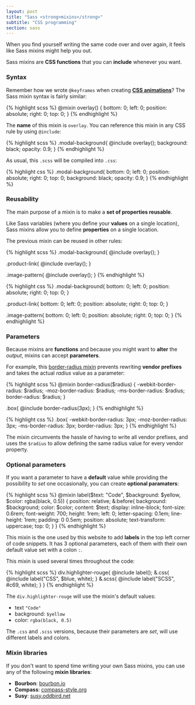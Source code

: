 ```yaml
---
layout: post
title: "Sass <strong>mixins</strong>"
subtitle: "CSS programming"
section: sass
---
```


When you find yourself writing the same code over and over again, it feels like Sass mixins might help you out.

Sass mixins are **CSS functions** that you can **include** whenever you want.

### Syntax

Remember how we wrote `@keyframes` when creating **[CSS animations](/css-animations.html)**? The Sass mixin syntax is fairly similar:

{% highlight scss %}
@mixin overlay() {
  bottom: 0;
  left: 0;
  position: absolute;
  right: 0;
  top: 0;
}
{% endhighlight %}

The **name** of this mixin is `overlay`. You can reference this mixin in any CSS rule by using `@include`:

{% highlight scss %}
.modal-background{
  @include overlay();
  background: black;
  opacity: 0.9;
}
{% endhighlight %}

As usual, this `.scss` will be compiled into `.css`:

{% highlight css %}
.modal-background{
  bottom: 0;
  left: 0;
  position: absolute;
  right: 0;
  top: 0;
  background: black;
  opacity: 0.9;
}
{% endhighlight %}

### Reusability

The main purpose of a mixin is to make a **set of properties reusable**.

Like Sass variables (where you define your **values** on a single location), Sass mixins allow you to define **properties** on a single location.

The previous mixin can be reused in other rules:

{% highlight scss %}
.modal-background{
  @include overlay();
}

.product-link{
  @include overlay();
}

.image-pattern{
  @include overlay();
}
{% endhighlight %}

{% highlight css %}
.modal-background{
  bottom: 0;
  left: 0;
  position: absolute;
  right: 0;
  top: 0;
}

.product-link{
  bottom: 0;
  left: 0;
  position: absolute;
  right: 0;
  top: 0;
}

.image-pattern{
  bottom: 0;
  left: 0;
  position: absolute;
  right: 0;
  top: 0;
}
{% endhighlight %}

### Parameters

Because mixins are **functions** and because you might want to **alter** the _output_, mixins can accept **parameters**.

For example, this [border-radius mixin](http://sass-lang.com/guide#topic-6-SCSS) prevents rewriting **vendor prefixes** and takes the actual _radius_ value as a parameter:

{% highlight scss %}
@mixin border-radius($radius) {
  -webkit-border-radius: $radius;
     -moz-border-radius: $radius;
      -ms-border-radius: $radius;
          border-radius: $radius;
}

.box{
  @include border-radius(3px);
}
{% endhighlight %}

{% highlight css %}
.box{
  -webkit-border-radius: 3px;
     -moz-border-radius: 3px;
      -ms-border-radius: 3px;
          border-radius: 3px;
}
{% endhighlight %}

The mixin circumvents the hassle of having to write all vendor prefixes, and uses the `$radius` to allow defining the same radius value for every vendor property.

### Optional parameters

If you want a parameter to have a **default** value while providing the possibility to _set_ one occasionally, you can create **optional paramaters**:

{% highlight scss %}
@mixin label($text: "Code", $background: $yellow, $color: rgba(black, 0.5)) {
  position: relative;
  &:before{
    background: $background;
    color: $color;
    content: $text;
    display: inline-block;
    font-size: 0.6rem;
    font-weight: 700;
    height: 1rem;
    left: 0;
    letter-spacing: 0.1em;
    line-height: 1rem;
    padding: 0 0.5em;
    position: absolute;
    text-transform: uppercase;
    top: 0;
  }
}
{% endhighlight %}

This mixin is the one used by this website to add **labels** in the top left corner of code snippets. It has 3 optional parameters, each of them with their own default value set with a colon `:`.

This mixin is used several times throughout the code:

{% highlight scss %}
div.highlighter-rouge{
  @include label();
  &.css{
    @include label("CSS", $blue, white);
  }
  &.scss{
    @include label("SCSS", #c69, white);
  }
}
{% endhighlight %}

The `div.highlighter-rouge` will use the mixin's default values:

* text `"Code"`
* background: `$yellow`
* color: `rgba(black, 0.5)`

The `.css` and `.scss` versions, because their parameters are _set_, will use different labels and colors.

### Mixin libraries

If you don't want to spend time writing your own Sass mixins, you can use any of the following **mixin libraries**:

* **Bourbon**: [bourbon.io](http://bourbon.io/)
* **Compass**: [compass-style.org](http://compass-style.org/)
* **Susy**: [susy.oddbird.net](http://susy.oddbird.net/)
